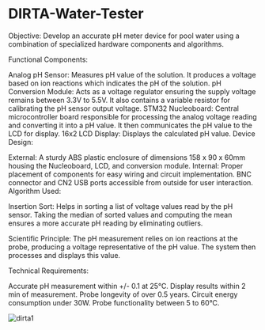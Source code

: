 # DIRTA-Water-Tester

Objective: Develop an accurate pH meter device for pool water using a combination of specialized hardware components and algorithms.

Functional Components:

Analog pH Sensor: Measures pH value of the solution. It produces a voltage based on ion reactions which indicates the pH of the solution.
pH Conversion Module: Acts as a voltage regulator ensuring the supply voltage remains between 3.3V to 5.5V. It also contains a variable resistor for calibrating the pH sensor output voltage.
STM32 Nucleoboard: Central microcontroller board responsible for processing the analog voltage reading and converting it into a pH value. It then communicates the pH value to the LCD for display.
16x2 LCD Display: Displays the calculated pH value.
Device Design:

External: A sturdy ABS plastic enclosure of dimensions 158 x 90 x 60mm housing the Nucleoboard, LCD, and conversion module.
Internal: Proper placement of components for easy wiring and circuit implementation. BNC connector and CN2 USB ports accessible from outside for user interaction.
Algorithm Used:

Insertion Sort: Helps in sorting a list of voltage values read by the pH sensor. Taking the median of sorted values and computing the mean ensures a more accurate pH reading by eliminating outliers.

Scientific Principle: The pH measurement relies on ion reactions at the probe, producing a voltage representative of the pH value. The system then processes and displays this value.

Technical Requirements:

Accurate pH measurement within +/- 0.1 at 25°C.
Display results within 2 min of measurement.
Probe longevity of over 0.5 years.
Circuit energy consumption under 30W.
Probe functionality between 5 to 60°C.

![dirta1](https://user-images.githubusercontent.com/132171741/235389864-235d6d29-f96e-4708-a6c8-fe0be561f29a.jpg)
